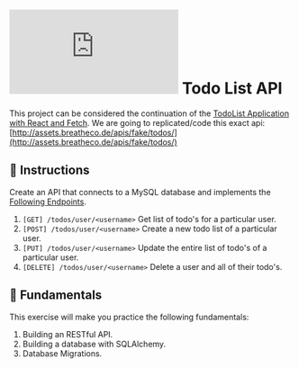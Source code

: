 # ![alt text](https://assets.breatheco.de/apis/img/images.php?blob&random&cat=icon&tags=breathecode,32) Todo List API

This project can be considered the continuation of the [TodoList Application with React and Fetch](https://projects.breatheco.de/d/todo-list-with-fetch#readme).
We are going to replicated/code this exact api: [http://assets.breatheco.de/apis/fake/todos/](http://assets.breatheco.de/apis/fake/todos/)

## 📝 Instructions

Create an API that connects to a MySQL database and implements the [Following Endpoints](http://assets.breatheco.de/apis/fake/todos/).

1. `[GET] /todos/user/<username>` Get list of todo's for a particular user.
2. `[POST] /todos/user/<username>` Create a new todo list of a particular user.
3. `[PUT] /todos/user/<username>` Update the entire list of todo's of a particular user.
4. `[DELETE] /todos/user/<username>` Delete a user and all of their todo's.

## 📖 Fundamentals

This exercise will make you practice the following fundamentals:

1. Building an RESTful API.
2. Building a database with SQLAlchemy.
3. Database Migrations.